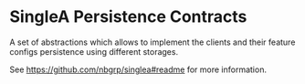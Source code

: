 # SingleA Persistence Contracts

A set of abstractions which allows to implement the clients and their feature configs persistence
using different storages.

See https://github.com/nbgrp/singlea#readme for more information.
